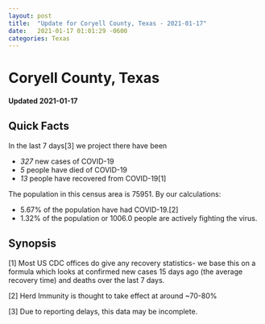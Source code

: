 ```yaml
---
layout: post
title:  "Update for Coryell County, Texas - 2021-01-17"
date:   2021-01-17 01:01:29 -0600
categories: Texas
---
```


# Coryell County, Texas
#### Updated 2021-01-17

## Quick Facts

In the last 7 days[3] we project there have been
- *327* new cases of COVID-19
- *5* people have died of COVID-19
- *13* people have recovered from COVID-19[1]

The population in this census area is 75951. By our calculations:
- 5.67% of the population have had COVID-19.[2]
- 1.32% of the population or 1006.0 people are actively fighting the virus.

## Synopsis




[1] Most US CDC offices do give any recovery statistics- we base this on a formula which looks at confirmed new cases
15 days ago (the average recovery time) and deaths over the last 7 days.

[2] Herd Immunity is thought to take effect at around ~70-80%

[3] Due to reporting delays, this data may be incomplete.
 
    